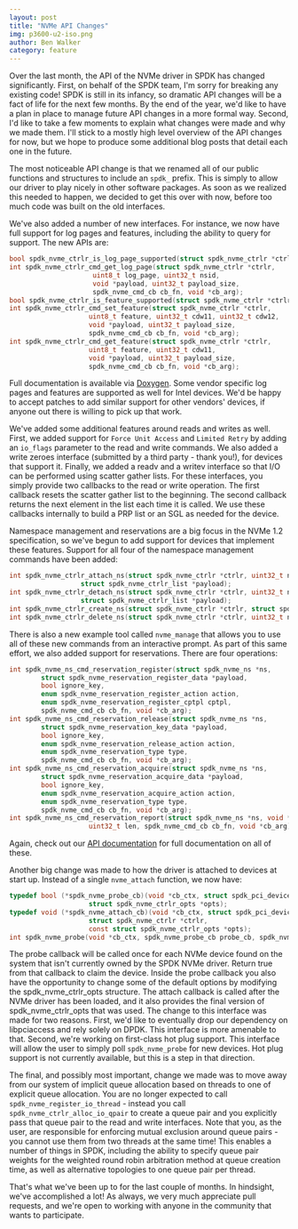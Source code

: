 ```yaml
---
layout: post
title: "NVMe API Changes"
img: p3600-u2-iso.png
author: Ben Walker
category: feature
---
```


Over the last month, the API of the NVMe driver in SPDK has changed significantly. First, on behalf of the SPDK team, I'm sorry for breaking any existing code! SPDK is still in its infancy, so dramatic API changes will be a fact of life for the next few months. By the end of the year, we'd like to have a plan in place to manage future API changes in a more formal way. Second, I'd like to take a few moments to explain what changes were made and why we made them. I'll stick to a mostly high level overview of the API changes for now, but we hope to produce some additional blog posts that detail each one in the future.

The most noticeable API change is that we renamed all of our public functions and structures to include an `spdk_` prefix. This is simply to allow our driver to play nicely in other software packages. As soon as we realized this needed to happen, we decided to get this over with now, before too much code was built on the old interfaces.

We've also added a number of new interfaces. For instance, we now have full support for log pages and features, including the ability to query for support. The new APIs are:

``` c
bool spdk_nvme_ctrlr_is_log_page_supported(struct spdk_nvme_ctrlr *ctrlr, uint8_t log_page);
int spdk_nvme_ctrlr_cmd_get_log_page(struct spdk_nvme_ctrlr *ctrlr,
  				     uint8_t log_page, uint32_t nsid,
  				     void *payload, uint32_t payload_size,
  				     spdk_nvme_cmd_cb cb_fn, void *cb_arg);
bool spdk_nvme_ctrlr_is_feature_supported(struct spdk_nvme_ctrlr *ctrlr, uint8_t feature_code);
int spdk_nvme_ctrlr_cmd_set_feature(struct spdk_nvme_ctrlr *ctrlr,
				    uint8_t feature, uint32_t cdw11, uint32_t cdw12,
				    void *payload, uint32_t payload_size,
				    spdk_nvme_cmd_cb cb_fn, void *cb_arg);
int spdk_nvme_ctrlr_cmd_get_feature(struct spdk_nvme_ctrlr *ctrlr,
				    uint8_t feature, uint32_t cdw11,
				    void *payload, uint32_t payload_size,
				    spdk_nvme_cmd_cb cb_fn, void *cb_arg);
```

Full documentation is available via [Doxygen](http://www.spdk.io/spdk/doc/nvme.html "NVMe API Documentation"). Some vendor specific log pages and features are supported as well for Intel devices. We'd be happy to accept patches to add similar support for other vendors' devices, if anyone out there is willing to pick up that work.

We've added some additional features around reads and writes as well. First, we added support for `Force Unit Access` and `Limited Retry` by adding an `io_flags` parameter to the read and write commands. We also added a write zeroes interface (submitted by a third party - thank you!), for devices that support it. Finally, we added a readv and a writev interface so that I/O can be performed using scatter gather lists. For these interfaces, you simply provide two callbacks to the read or write operation. The first callback resets the scatter gather list to the beginning. The second callback returns the next element in the list each time it is called. We use these callbacks internally to build a PRP list or an SGL as needed for the device.

Namespace management and reservations are a big focus in the NVMe 1.2 specification, so we've begun to add support for devices that implement these features. Support for all four of the namespace management commands have been added:

``` c
int spdk_nvme_ctrlr_attach_ns(struct spdk_nvme_ctrlr *ctrlr, uint32_t nsid,
			      struct spdk_nvme_ctrlr_list *payload);
int spdk_nvme_ctrlr_detach_ns(struct spdk_nvme_ctrlr *ctrlr, uint32_t nsid,
			      struct spdk_nvme_ctrlr_list *payload);
int spdk_nvme_ctrlr_create_ns(struct spdk_nvme_ctrlr *ctrlr, struct spdk_nvme_ns_data *payload);
int spdk_nvme_ctrlr_delete_ns(struct spdk_nvme_ctrlr *ctrlr, uint32_t nsid);
```

There is also a new example tool called `nvme_manage` that allows you to use all of these new commands from an interactive prompt. As part of this same effort, we also added support for reservations. There are four operations:

``` c
int spdk_nvme_ns_cmd_reservation_register(struct spdk_nvme_ns *ns,
		struct spdk_nvme_reservation_register_data *payload,
		bool ignore_key,
		enum spdk_nvme_reservation_register_action action,
		enum spdk_nvme_reservation_register_cptpl cptpl,
		spdk_nvme_cmd_cb cb_fn, void *cb_arg);
int spdk_nvme_ns_cmd_reservation_release(struct spdk_nvme_ns *ns,
		struct spdk_nvme_reservation_key_data *payload,
		bool ignore_key,
		enum spdk_nvme_reservation_release_action action,
		enum spdk_nvme_reservation_type type,
		spdk_nvme_cmd_cb cb_fn, void *cb_arg);
int spdk_nvme_ns_cmd_reservation_acquire(struct spdk_nvme_ns *ns,
		struct spdk_nvme_reservation_acquire_data *payload,
		bool ignore_key,
		enum spdk_nvme_reservation_acquire_action action,
		enum spdk_nvme_reservation_type type,
		spdk_nvme_cmd_cb cb_fn, void *cb_arg);
int spdk_nvme_ns_cmd_reservation_report(struct spdk_nvme_ns *ns, void *payload,
					uint32_t len, spdk_nvme_cmd_cb cb_fn, void *cb_arg);
```

Again, check out our [API documentation](https://spdk.github.io/spdk/doc/nvme/nvme_8h.html "NVMe API Documentation") for full documentation on all of these.

Another big change was made to how the driver is attached to devices at start up. Instead of a single `nvme_attach` function, we now have:

``` c
typedef bool (*spdk_nvme_probe_cb)(void *cb_ctx, struct spdk_pci_device *pci_dev,
				    struct spdk_nvme_ctrlr_opts *opts);
typedef void (*spdk_nvme_attach_cb)(void *cb_ctx, struct spdk_pci_device *pci_dev,
				    struct spdk_nvme_ctrlr *ctrlr,
				    const struct spdk_nvme_ctrlr_opts *opts);
int spdk_nvme_probe(void *cb_ctx, spdk_nvme_probe_cb probe_cb, spdk_nvme_attach_cb attach_cb);
```

The probe callback will be called once for each NVMe device found on the system that isn't currently owned by the SPDK NVMe driver. Return true from that callback to claim the device. Inside the probe callback you also have the opportunity to change some of the default options by modifying the spdk_nvme_ctrlr_opts structure. The attach callback is called after the NVMe driver has been loaded, and it also provides the final version of spdk_nvme_ctrlr_opts that was used. The change to this interface was made for two reasons. First, we'd like to eventually drop our dependency on libpciaccess and rely solely on DPDK. This interface is more amenable to that. Second, we're working on first-class hot plug support. This interface will allow the user to simply poll `spdk_nvme_probe` for new devices. Hot plug support is not currently available, but this is a step in that direction.

The final, and possibly most important, change we made was to move away from our system of implicit queue allocation based on threads to one of explicit queue allocation. You are no longer expected to call `spdk_nvme_register_io_thread` - instead you call `spdk_nvme_ctrlr_alloc_io_qpair` to create a queue pair and you explicitly pass that queue pair to the read and write interfaces. Note that you, as the user, are responsible for enforcing mutual exclusion around queue pairs - you cannot use them from two threads at the same time! This enables a number of things in SPDK, including the ability to specify queue pair weights for the weighted round robin arbitration method at queue creation time, as well as alternative topologies to one queue pair per thread.

That's what we've been up to for the last couple of months. In hindsight, we've accomplished a lot! As always, we very much appreciate pull requests, and we're open to working with anyone in the community that wants to participate.
